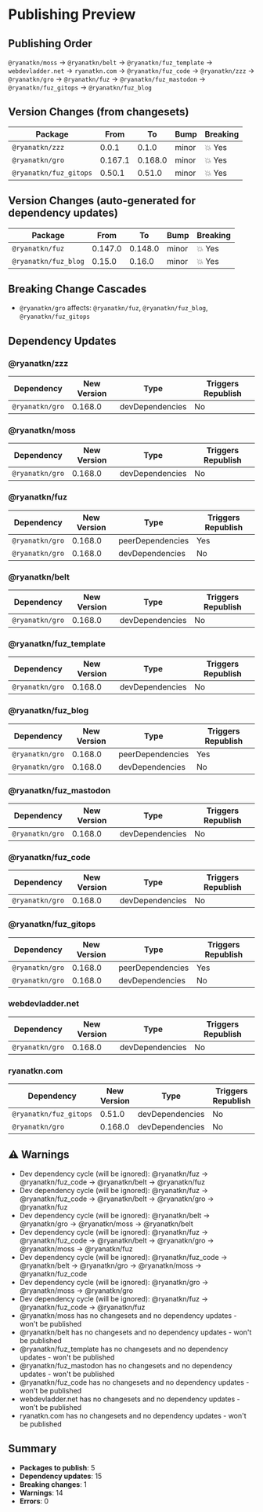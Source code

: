 # Publishing Preview

## Publishing Order

`@ryanatkn/moss` → `@ryanatkn/belt` → `@ryanatkn/fuz_template` → `webdevladder.net` → `ryanatkn.com` → `@ryanatkn/fuz_code` → `@ryanatkn/zzz` → `@ryanatkn/gro` → `@ryanatkn/fuz` → `@ryanatkn/fuz_mastodon` → `@ryanatkn/fuz_gitops` → `@ryanatkn/fuz_blog`

## Version Changes (from changesets)

| Package | From | To | Bump | Breaking |
|---------|------|----|------|----------|
| `@ryanatkn/zzz` | 0.0.1 | 0.1.0 | minor | 💥 Yes |
| `@ryanatkn/gro` | 0.167.1 | 0.168.0 | minor | 💥 Yes |
| `@ryanatkn/fuz_gitops` | 0.50.1 | 0.51.0 | minor | 💥 Yes |

## Version Changes (auto-generated for dependency updates)

| Package | From | To | Bump | Breaking |
|---------|------|-----|------|----------|
| `@ryanatkn/fuz` | 0.147.0 | 0.148.0 | minor | 💥 Yes |
| `@ryanatkn/fuz_blog` | 0.15.0 | 0.16.0 | minor | 💥 Yes |

## Breaking Change Cascades

- `@ryanatkn/gro` affects: `@ryanatkn/fuz`, `@ryanatkn/fuz_blog`, `@ryanatkn/fuz_gitops`

## Dependency Updates

### @ryanatkn/zzz

| Dependency | New Version | Type | Triggers Republish |
|------------|-------------|------|-------------------|
| `@ryanatkn/gro` | 0.168.0 | devDependencies | No |

### @ryanatkn/moss

| Dependency | New Version | Type | Triggers Republish |
|------------|-------------|------|-------------------|
| `@ryanatkn/gro` | 0.168.0 | devDependencies | No |

### @ryanatkn/fuz

| Dependency | New Version | Type | Triggers Republish |
|------------|-------------|------|-------------------|
| `@ryanatkn/gro` | 0.168.0 | peerDependencies | Yes |
| `@ryanatkn/gro` | 0.168.0 | devDependencies | No |

### @ryanatkn/belt

| Dependency | New Version | Type | Triggers Republish |
|------------|-------------|------|-------------------|
| `@ryanatkn/gro` | 0.168.0 | devDependencies | No |

### @ryanatkn/fuz_template

| Dependency | New Version | Type | Triggers Republish |
|------------|-------------|------|-------------------|
| `@ryanatkn/gro` | 0.168.0 | devDependencies | No |

### @ryanatkn/fuz_blog

| Dependency | New Version | Type | Triggers Republish |
|------------|-------------|------|-------------------|
| `@ryanatkn/gro` | 0.168.0 | peerDependencies | Yes |
| `@ryanatkn/gro` | 0.168.0 | devDependencies | No |

### @ryanatkn/fuz_mastodon

| Dependency | New Version | Type | Triggers Republish |
|------------|-------------|------|-------------------|
| `@ryanatkn/gro` | 0.168.0 | devDependencies | No |

### @ryanatkn/fuz_code

| Dependency | New Version | Type | Triggers Republish |
|------------|-------------|------|-------------------|
| `@ryanatkn/gro` | 0.168.0 | devDependencies | No |

### @ryanatkn/fuz_gitops

| Dependency | New Version | Type | Triggers Republish |
|------------|-------------|------|-------------------|
| `@ryanatkn/gro` | 0.168.0 | peerDependencies | Yes |
| `@ryanatkn/gro` | 0.168.0 | devDependencies | No |

### webdevladder.net

| Dependency | New Version | Type | Triggers Republish |
|------------|-------------|------|-------------------|
| `@ryanatkn/gro` | 0.168.0 | devDependencies | No |

### ryanatkn.com

| Dependency | New Version | Type | Triggers Republish |
|------------|-------------|------|-------------------|
| `@ryanatkn/fuz_gitops` | 0.51.0 | devDependencies | No |
| `@ryanatkn/gro` | 0.168.0 | devDependencies | No |

## ⚠️ Warnings

- Dev dependency cycle (will be ignored): @ryanatkn/fuz → @ryanatkn/fuz_code → @ryanatkn/belt → @ryanatkn/fuz
- Dev dependency cycle (will be ignored): @ryanatkn/fuz → @ryanatkn/fuz_code → @ryanatkn/belt → @ryanatkn/gro → @ryanatkn/fuz
- Dev dependency cycle (will be ignored): @ryanatkn/belt → @ryanatkn/gro → @ryanatkn/moss → @ryanatkn/belt
- Dev dependency cycle (will be ignored): @ryanatkn/fuz → @ryanatkn/fuz_code → @ryanatkn/belt → @ryanatkn/gro → @ryanatkn/moss → @ryanatkn/fuz
- Dev dependency cycle (will be ignored): @ryanatkn/fuz_code → @ryanatkn/belt → @ryanatkn/gro → @ryanatkn/moss → @ryanatkn/fuz_code
- Dev dependency cycle (will be ignored): @ryanatkn/gro → @ryanatkn/moss → @ryanatkn/gro
- Dev dependency cycle (will be ignored): @ryanatkn/fuz → @ryanatkn/fuz_code → @ryanatkn/fuz
- @ryanatkn/moss has no changesets and no dependency updates - won't be published
- @ryanatkn/belt has no changesets and no dependency updates - won't be published
- @ryanatkn/fuz_template has no changesets and no dependency updates - won't be published
- @ryanatkn/fuz_mastodon has no changesets and no dependency updates - won't be published
- @ryanatkn/fuz_code has no changesets and no dependency updates - won't be published
- webdevladder.net has no changesets and no dependency updates - won't be published
- ryanatkn.com has no changesets and no dependency updates - won't be published

## Summary

- **Packages to publish**: 5
- **Dependency updates**: 15
- **Breaking changes**: 1
- **Warnings**: 14
- **Errors**: 0